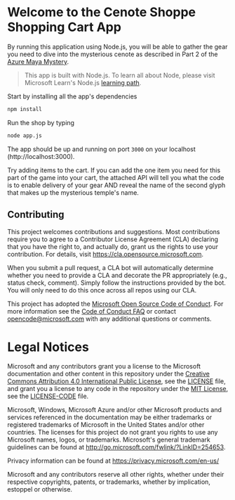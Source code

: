 # Welcome to the Cenote Shoppe Shopping Cart App

By running this application using Node.js, you will be able to gather the gear you need to dive into the mysterious cenote as described in Part 2 of the [Azure Maya Mystery](https://aka.ms/AzureMayaMystery).

> This app is built with Node.js. To learn all about Node, please visit Microsoft Learn's Node.js [learning path](https://docs.microsoft.com/en-gb/learn/paths/build-javascript-applications-nodejs/?WT.mc_id=mayamystery-github-chnoring).

Start by installing all the app's dependencies

```bash
npm install
```

Run the shop by typing

```bash
node app.js
```

The app should be up and running on port `3000` on your localhost (http://localhost:3000).

Try adding items to the cart. If you can add the one item you need for this part of the game into your cart, the attached API will tell you what the code is to enable delivery of your gear AND reveal the name of the second glyph that makes up the mysterious temple's name.

## Contributing

This project welcomes contributions and suggestions. Most contributions require you to agree to a
Contributor License Agreement (CLA) declaring that you have the right to, and actually do, grant us
the rights to use your contribution. For details, visit https://cla.opensource.microsoft.com.

When you submit a pull request, a CLA bot will automatically determine whether you need to provide
a CLA and decorate the PR appropriately (e.g., status check, comment). Simply follow the instructions
provided by the bot. You will only need to do this once across all repos using our CLA.

This project has adopted the [Microsoft Open Source Code of Conduct](https://opensource.microsoft.com/codeofconduct/).
For more information see the [Code of Conduct FAQ](https://opensource.microsoft.com/codeofconduct/faq/) or
contact [opencode@microsoft.com](mailto:opencode@microsoft.com) with any additional questions or comments.

# Legal Notices

Microsoft and any contributors grant you a license to the Microsoft documentation and other content
in this repository under the [Creative Commons Attribution 4.0 International Public License](https://creativecommons.org/licenses/by/4.0/legalcode),
see the [LICENSE](LICENSE) file, and grant you a license to any code in the repository under the [MIT License](https://opensource.org/licenses/MIT), see the
[LICENSE-CODE](LICENSE-CODE) file.

Microsoft, Windows, Microsoft Azure and/or other Microsoft products and services referenced in the documentation
may be either trademarks or registered trademarks of Microsoft in the United States and/or other countries.
The licenses for this project do not grant you rights to use any Microsoft names, logos, or trademarks.
Microsoft's general trademark guidelines can be found at http://go.microsoft.com/fwlink/?LinkID=254653.

Privacy information can be found at https://privacy.microsoft.com/en-us/

Microsoft and any contributors reserve all other rights, whether under their respective copyrights, patents,
or trademarks, whether by implication, estoppel or otherwise.
